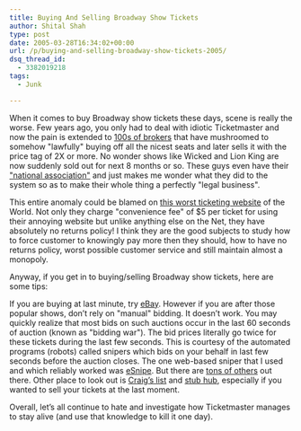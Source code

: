 ```yaml
---
title: Buying And Selling Broadway Show Tickets
author: Shital Shah
type: post
date: 2005-03-28T16:34:02+00:00
url: /p/buying-and-selling-broadway-show-tickets-2005/
dsq_thread_id:
  - 3382019218
tags:
  - Junk

---
```

When it comes to buy Broadway show tickets these days, scene is really the worse. Few years ago, you only had to deal with idiotic Ticketmaster and now the pain is extended to [100s of brokers][1] that have mushroomed to somehow "lawfully" buying off all the nicest seats and later sells it with the price tag of 2X or more. No wonder shows like Wicked and Lion King are now suddenly sold out for next 8 months or so. These guys even have their ["national association"][2] and just makes me wonder what they did to the system so as to make their whole thing a perfectly "legal business".

This entire anomaly could be blamed on [this worst ticketing website][3] of the World. Not only they charge "convenience fee" of $5 per ticket for using their annoying website but unlike anything else on the Net, they have absolutely no returns policy! I think they are the good subjects to study how to force customer to knowingly pay more then they should, how to have no returns policy, worst possible customer service and still maintain almost a monopoly.

Anyway, if you get in to buying/selling Broadway show tickets, here are some tips:

If you are buying at last minute, try [eBay][4]. However if you are after those popular shows, don’t rely on "manual" bidding. It doesn’t work. You may quickly realize that most bids on such auctions occur in the last 60 seconds of auction (known as "bidding war"). The bid prices literally go twice for these tickets during the last few seconds. This is courtesy of the automated programs (robots) called snipers which bids on your behalf in last few seconds before the auction closes. The one web-based sniper that I used and which reliably worked was [eSnipe][5]. But there are [tons of others][6] out there. Other place to look out is [Craig’s list][7] and [stub hub][8], especially if you wanted to sell your tickets at the last moment.

Overall, let’s all continue to hate and investigate how Ticketmaster manages to stay alive (and use that knowledge to kill it one day).

 [1]: http://tech2.nytimes.com/mem/technology/techreview.html?res=9803E3DB133CF934A25750C0A9639C8B63
 [2]: http://www.natb.org/
 [3]: http://www.ticketmaster.com
 [4]: http://www.eBay.com
 [5]: http://www.eSnipe.com
 [6]: http://www.google.com/search?sourceid=mozclient&ie=utf-8&oe=utf-8&q=auction+sniper
 [7]: http://www.craigslist.org/
 [8]: http://www.stubhub.com/